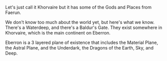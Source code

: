 Let's just call it Khorvaire but it has some of the Gods and Places from Faerun.

We don't know too much about the world yet, but here's what we know. There's a Waterdeep, and there's a Baldur's Gate. They exist somewhere in Khorvaire, which is the main continent on Eberron.

Eberron is a 3 layered plane of existence that includes the Material Plane, the Astral Plane, and the Underdark, the Dragons of the Earth, Sky, and Deep.